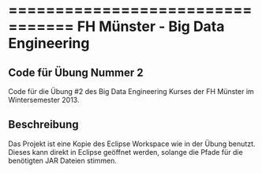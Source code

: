 =================================
FH Münster - Big Data Engineering
=================================

Code für Übung Nummer 2
-----------------------

Code für die Übung #2 des Big Data Engineering Kurses der FH Münster im Wintersemester 2013.

Beschreibung
------------

Das Projekt ist eine Kopie des Eclipse Workspace wie in der Übung benutzt. Dieses kann direkt in Eclipse geöffnet werden, solange die Pfade für die benötigten JAR Dateien stimmen.

